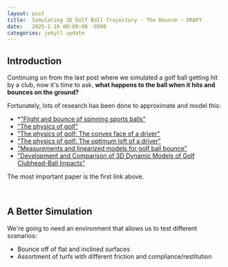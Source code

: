 ```yaml
---
layout: post
title:  Simulating 3D Golf Ball Trajectory - The Bounce - DRAFT
date:   2025-1-10 00:00:00 -0500
categories: jekyll update
---
```



<style>
    /* Axes labels */
    .label {
        color: #FFF;
        font-family: sans-serif;
        padding: 2px;
        background: rgba( 0, 0, 0, .6 );
    }

    /* Code block background */
    .highlighter-rouge .highlight {
        background: black;
    }
</style>

<script type="importmap">
  {
    "imports": {
      "three": "https://cdn.jsdelivr.net/npm/three@0.171.0/build/three.module.js",
      "three/addons/": "https://cdn.jsdelivr.net/npm/three@0.171.0/examples/jsm/"
    }
  }
</script>




## **Introduction**
Continuing on from the last post where we simulated a golf ball getting hit by a club, now it's time to ask, **what happens to the ball when it hits and bounces on the ground?**

Fortunately, lots of research has been done to approximate and model this:
* *["Flight and bounce of spinning sports balls"](https://d1wqtxts1xzle7.cloudfront.net/108549885/10.000165920231208-1-ctedme-libre.pdf?1702051279=&response-content-disposition=inline%3B+filename%3DFlight_and_bounce_of_spinning_sports_bal.pdf&Expires=1736580168&Signature=E3vGXNFUvUSmxX4MdtpmV3Ha52etm7feRn0Miz07kiHd8ZtnWRIyarWI0uq~U1zfJN3MFRa0CyUAk4eIOmUkhlfxp3C10rWXKiyaWlBb~LBopayEgtwKxxlDqYnxJ5pmbFl6LPHijO0N78wUFrsJLvHSaPK~acc-TjgyEqJKHjWyqVfAVX2cojIkBw1HX80UxxodMnPLckppZ-cZgbQiuwIcQigF51XaJa8kF90N2SIbPQfZCNxi-Zu-BAcEn~6MOf9hs6bDlLAQ2vSUdn5I76wvM6Z--CMTEMxHuShYrXKMx0BoxYDFiaOIWoLcxiewQrLAZg-DqMw7W3weN9EovA__&Key-Pair-Id=APKAJLOHF5GGSLRBV4ZA)
* ["The physics of golf"](https://www.discountpdh.com/wp-content/themes/discountpdh/pdf-course/physics-golf.pdf?#page=23)
* ["The physics of golf: The convex face of a driver"](https://d1wqtxts1xzle7.cloudfront.net/103265711/Penner.Convex-libre.pdf?1686506680=&response-content-disposition=inline%3B+filename%3DThe_physics_of_golf_The_convex_face_of_a.pdf&Expires=1739936624&Signature=Gz7L1bkd-QMuQHJEzkpLWeaTEyL9hTz47EeEXT6LUWt-uDh5fyeBlFruTQI9A8JPXXR-GLSmbNCo5v7ywE6hlfl3yYvaLSsQJgcwtjq-U8HIadT7MwbfYZgFmbSkPPLns06RX-K-CdUKQxiINfjG7bCH6CaNS~NQ96NKWh6BxZR1TXmgbGZ1v9-W4UJdpOmRnwH0Fc~c05N5wAz9D6ydM4UNAu9jXARRPp8oklxWcnL~ms4lAoKJU2uF~QO8HUdInJI0O9qH-Hu30t3ysUfZlsueu-HU2cnshp~FKEU9g6QJDGEn3WzYxhhUrTR3Udv~2v29nKJspLCDMOT3oiGIxw__&Key-Pair-Id=APKAJLOHF5GGSLRBV4ZA)
* ["The physics of golf: The optimum loft of a driver"](http://www.raypenner.com/golf-loft.pdf)
* ["Measurements and linearized models for golf ball bounce"](https://arxiv.org/pdf/2302.02758)
* ["Development and Comparison of 3D Dynamic Models of Golf Clubhead-Ball Impacts"](https://dspacemainprd01.lib.uwaterloo.ca/server/api/core/bitstreams/6b9d555c-f631-4399-90ed-768f01b850f4/content)

The most important paper is the first link above.


<br>


## **A Better Simulation**
We're going to need an environment that allows us to test different scenarios:
* Bounce off of flat and inclined surfaces
* Assortment of turfs with different friction and compliance/restitution